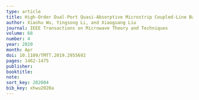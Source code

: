 ```yaml
---
type: article
title: High-Order Dual-Port Quasi-Absorptive Microstrip Coupled-Line Bandpass Filters
author: Xiaohu Wu, Yingsong Li, and Xiaoguang Liu
journal: IEEE Transactions on Microwave Theory and Techniques
volume: 68
number: 4
year: 2020
month: Apr
doi: 10.1109/TMTT.2019.2955692
pages: 1462-1475
publisher:
booktitle:
note: 
sort_key: 202004
bib_key: xhwu2020a
---
```

